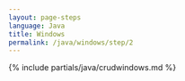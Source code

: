 ```yaml
---
layout: page-steps
language: Java
title: Windows
permalink: /java/windows/step/2
---
```


{% include partials/java/crudwindows.md %}

